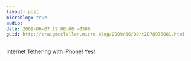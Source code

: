 ```yaml
---
layout: post
microblog: true
audio: 
date: 2009-06-07 19:00:00 -0500
guid: http://craigmcclellan.micro.blog/2009/06/08/t2078976881.html
---
```

Internet Tethering with iPhone! Yes!
